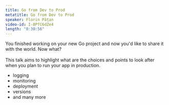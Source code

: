 ```yaml
---
title: Go from Dev to Prod
metatitle: Go from Dev to Prod
speaker: Florin Pățan
video-id: I-8PfC6dZe4
length: "0:30:56"
---
```

You finished working on your new Go project and now you'd like to share it with the world. Now what?<br><br>
  This talk aims to highlight what are the choices and points to look after when you plan to run your app in production.
  <ul>
      <li>logging</li>
      <li>monitoring</li>
      <li>deployment</li>
      <li>versions</li>
      <li>and many more</li>
  </ul>